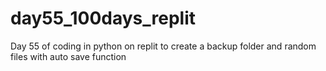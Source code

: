 # day55_100days_replit
Day 55 of coding in python on replit to create a backup folder and random files with auto save function
